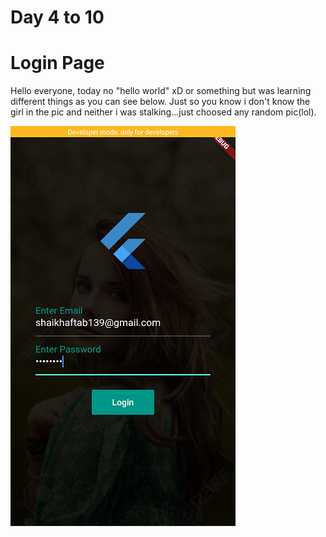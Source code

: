 # Day 4 to 10
# Login Page

Hello everyone, today no "hello world" xD or something but was learning different things as you can see below.
Just so you know i don't know the girl in the pic and neither i was stalking...just choosed any random pic(lol).


![](Day%204%2C5%2C6%2C7%2C8%2C9%2C10/LoginPage.png)
